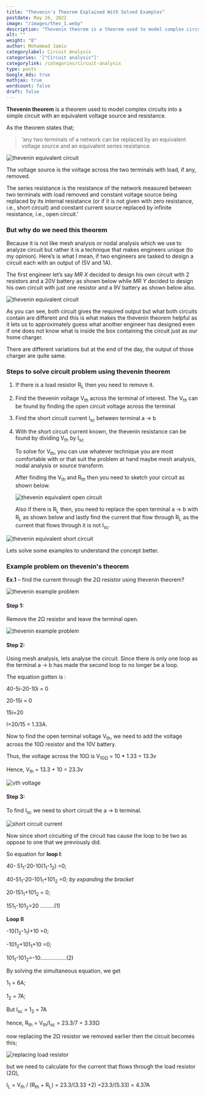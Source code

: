 ```yaml
---
title: "Thevenin's Theorem Explained With Solved Examples"
postdate: May 16, 2022
image: "/images/thev_1.webp"
description: "Thevenin theorem is a theorem used to model complex circuits into a simple circuit with an equivalent voltage source and resistance."
alt: ""
weight: "8"
author: Mohammad Jamiu
categorylabel: Circuit Analysis
categories: '["Circuit analysis"]'
categorylink: /categories/circuit-analysis
type: posts
Google_Ads: true
mathjax: true
wordcount: false
draft: false
---
```


**Thevenin theorem** is a theorem used to model complex circuits into a simple circuit with an equivalent voltage source and resistance.

As the theorem states that;

> ‘any two terminals of a network can be replaced by an equivalent voltage source and an equivalent series resistance.

<img loading="lazy" src="/images/thev_1.webp" alt="thevenin equivalent circuit">

The voltage source is the voltage across the two terminals with load, if any, removed.

The series resistance is the resistance of the network measured between two terminals with load removed and constant voltage source being replaced by its internal resistance (or if it is not given with zero resistance, i.e., short circuit) and constant current source replaced by infinite resistance, i.e., open circuit.’

### But why do we need this theorem

Because it is not like mesh analysis or nodal analysis which we use to analyze circuit but rather it is a technique that makes engineers unique (to my opinion). Here’s is what I mean, if two engineers are tasked to design a circuit each with an output of (5V and 1A).

The first engineer let’s say _MR X_ decided to design his own circuit with 2 resistors and a 20V battery as shown below while _MR Y_ decided to design his own circuit with just one resistor and a 9V battery as shown below also.

<img loading="lazy" src="/images/thev_8.webp" alt="thevenin equivalent circuit">

As you can see, both circuit gives the required output but what both circuits contain are different and this is what makes the thevenin theorem helpful as it lets us to approximately guess what another engineer has designed even if one does not know what is inside the box containing the circuit just as our home charger.

There are different variations but at the end of the day, the output of those charger are quite same.

### Steps to solve circuit problem using thevenin theorem

1. If there is a load resistor R<sub>L</sub> then you need to remove it.
2. Find the thevenin voltage V<sub>th</sub> across the terminal of interest. The V<sub>th</sub> can be found by finding the open circuit voltage across the terminal
3. Find the short circuit current I<sub>sc</sub> between terminal a &#8594; b
4. With the short circuit current known, the thevenin resistance can be found by dividing V<sub>th</sub> by I<sub>sc</sub>

   To solve for V<sub>th</sub>, you can use whatever technique you are most comfortable with or that suit the problem at hand maybe mesh analysis, nodal analysis or source transform.

   After finding the V<sub>th</sub> and R<sub>th</sub> then you need to sketch your circuit as shown below.

   <img loading="lazy" src="/images/thev_9.webp" alt="thevenin equivalent open circuit">

   Also if there is R<sub>L</sub> then, you need to replace the open terminal a &#8594; b with R<sub>L</sub> as shown below and lastly find the current that flow through R<sub>L</sub> as the current that flows through it is not I<sub>sc</sub>.

<img loading="lazy" src="/images/thev_10.webp" alt="thevenin equivalent short circuit">

Lets solve some examples to understand the concept better.

### Example problem on thevenin's theorem

**Ex.1** – find the current through the 2&#8486; resistor using thevenin theorem?

<img loading="lazy" src="/images/thev_7.webp" alt="thevenin example problem">

#### Step 1:

Remove the 2&#8486; resistor and leave the terminal open.

<img loading="lazy" src="/images/thev_4.webp" alt="thevenin example problem">
 
#### Step 2:

Using mesh analysis, lets analyse the circuit.
Since there is only one loop as the terminal a &#8594; b has made the second loop to no longer be a loop.

The equation gotten is :

40-5i-20-10i = 0

20-15i = 0

15i=20

I=20/15 = 1.33A.

Now to find the open terminal voltage V<sub>th</sub>, we need to add the voltage across the 10&#8486; resistor and the 10V battery.

Thus, the voltage across the 10&#8486; is V<sub>10&#8486;</sub> = 10 \* 1.33 = 13.3v

Hence, V<sub>th</sub> = 13.3 + 10 = 23.3v

<img loading="lazy" src="/images/thev_6 (1)_1.webp" alt="vth voltage">

#### Step 3:

To find I<sub>sc</sub> we need to short circuit the a &#8594; b terminal.

<img loading="lazy" src="/images/thev_5 (1)_1.webp" alt="short circuit current">

Now since short circuiting of the circuit has cause the loop to be two as oppose to one that we previously did.

So equation for **loop I**:

40- 51<sub>1</sub>-20-10(1<sub>1</sub>-1<sub>2</sub>) =0;

40-51<sub>1</sub>-20-101<sub>1</sub>+101<sub>2</sub> =0; _by expanding the bracket_

20-151<sub>1</sub>+101<sub>2</sub> = 0;

151<sub>1</sub>-101<sub>2</sub>=20 ………(1)

**Loop II**

-10(1<sub>2</sub>-1<sub>1</sub>)+10 =0;

-101<sub>2</sub>+101<sub>1</sub>+10 =0;

101<sub>1</sub>-101<sub>2</sub>=-10……………..(2)

By solving the simultaneous equation, we get

1<sub>1</sub> = 6A;

1<sub>2</sub> = 7A;

But I<sub>sc</sub> = 1<sub>2</sub> = 7A

hence, R<sub>th</sub> = V<sub>th</sub>/I<sub>sc</sub> = 23.3/7 = 3.33&#8486;

now replacing the 2&#8486; resistor we removed earlier then the circuit becomes this;

<img loading="lazy" src="/images/thev_3.webp" alt="replacing load resistor">

but we need to calculate for the current that flows through the load resistor (2&#8486;),

I<sub>L</sub> = V<sub>th</sub> / (R<sub>th</sub> + R<sub>L</sub>) = 23.3/(3.33 +2) =23.3/(5.33) = 4.37A
